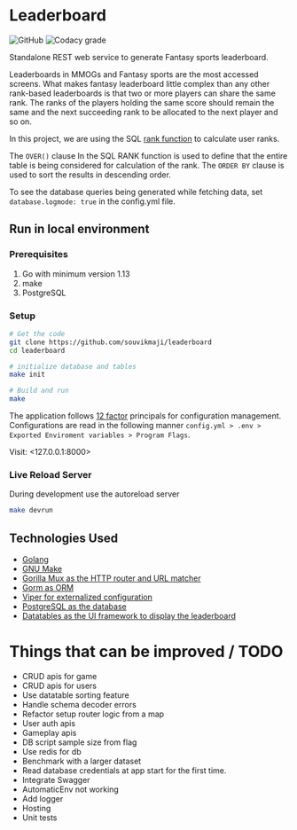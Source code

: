 # Leaderboard

![GitHub](https://img.shields.io/github/license/souvikmaji/leaderboard) ![Codacy grade](https://img.shields.io/codacy/grade/a0b36eaed7b74ec6be460ceda499bf2c)

Standalone REST web service to generate Fantasy sports leaderboard.

Leaderboards in MMOGs and Fantasy sports are the most accessed screens. What makes fantasy leaderboard little complex than any other rank-based leaderboards is that two or more players can share the same rank. The ranks of the players holding the same score should remain the same and the next succeeding rank to be allocated to the next player and so on.

In this project, we are using the SQL [rank function](http://www.sqltutorial.org/sql-window-functions/sql-rank/) to calculate user ranks.

The `OVER()` clause In the SQL RANK function is used to define that the entire table is being considered for calculation of the rank. The `ORDER BY` clause is used to sort the results in descending order.

To see the database queries being generated while fetching data, set `database.logmode: true` in the config.yml file.

## Run in local environment

### Prerequisites

1. Go with minimum version 1.13
2. make
3. PostgreSQL

### Setup

```sh
# Get the code
git clone https://github.com/souvikmaji/leaderboard
cd leaderboard

# initialize database and tables
make init

# Build and run
make
```

The application follows [12 factor](https://12factor.net/config) principals for configuration management. Configurations are read in the following manner `config.yml > .env > Exported Enviroment variables > Program Flags`.

Visit: <127.0.0.1:8000>

### Live Reload Server

During development use the autoreload server

```sh
make devrun
```

## Technologies Used

- [Golang](https://golang.org/)
- [GNU Make](https://www.gnu.org/software/make/manual/html_node/Introduction.html)
- [Gorilla Mux as the HTTP router and URL matcher](https://github.com/gorilla/mux)
- [Gorm as ORM](https://gorm.io/)
- [Viper for externalized configuration](https://github.com/spf13/viper)
- [PostgreSQL as the database](https://www.postgresql.org/)
- [Datatables as the UI framework to display the leaderboard](https://datatables.net/)

# Things that can be improved / TODO

- CRUD apis for game
- CRUD apis for users
- Use datatable sorting feature
- Handle schema decoder errors
- Refactor setup router logic from a map
- User auth apis
- Gameplay apis
- DB script sample size from flag
- Use redis for db
- Benchmark with a larger dataset
- Read database credentials at app start for the first time.
- Integrate Swagger
- AutomaticEnv not working
- Add logger
- Hosting
- Unit tests
